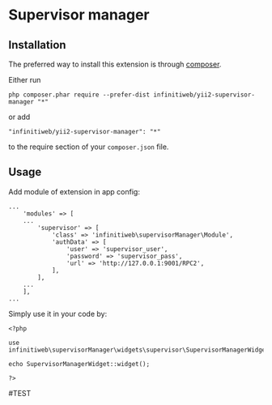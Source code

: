 # Supervisor manager

## Installation

The preferred way to install this extension is through [composer](http://getcomposer.org/download/).

Either run

```$xslt
php composer.phar require --prefer-dist infinitiweb/yii2-supervisor-manager "*"
```

or add

```$xslt
"infinitiweb/yii2-supervisor-manager": "*"
```

to the require section of your `composer.json` file.

Usage
-----

Add module of extension in app config:
```$xslt
...
    'modules' => [
    ...
        'supervisor' => [
            'class' => 'infinitiweb\supervisorManager\Module',
            'authData' => [
                'user' => 'supervisor_user',
                'password' => 'supervisor_pass',
                'url' => 'http://127.0.0.1:9001/RPC2',
            ],
        ],
    ...
    ],
...
```

Simply use it in your code by:

```$xslt
<?php

use infinitiweb\supervisorManager\widgets\supervisor\SupervisorManagerWidget;

echo SupervisorManagerWidget::widget();

?>
```

#TEST